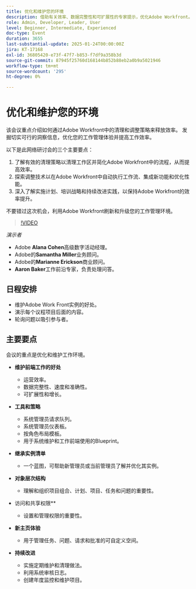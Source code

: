 ```yaml
---
title: 优化和维护您的环境
description: 借助有关效率、数据完整性和可扩展性的专家提示，优化Adobe Workfront。 了解工具、策略和持续改进实践。
role: Admin, Developer, Leader, User
level: Beginner, Intermediate, Experienced
doc-type: Event
duration: 3655
last-substantial-update: 2025-01-24T00:00:00Z
jira: KT-17168
exl-id: 36805420-e73f-47f7-b853-f7df9a358b3d
source-git-commit: 87945f25760d168144b852b88eb2a0b9a5021946
workflow-type: tm+mt
source-wordcount: '295'
ht-degree: 0%

---
```


# 优化和维护您的环境

该会议重点介绍如何通过Adobe Workfront中的清理和调整策略来释放效率。 发掘切实可行的洞察信息，优化您的工作管理体验并提高工作效率。

以下是此网络研讨会的三个主要要点：

1. 了解有效的清理策略以清理工作区并简化Adobe Workfront中的流程，从而提高效率。
2. 探索调整技术以在Adobe Workfront中自动执行工作流、集成新功能和优化性能。
3. 深入了解实施计划、培训战略和持续改进实践，以保持Adobe Workfront的效率提升。

不要错过这次机会，利用Adobe Workfront刷新和升级您的工作管理环境。

>[!VIDEO](https://video.tv.adobe.com/v/3443024/?learn=on&enablevpops)

*演示者*

* Adobe **Alana Cohen**&#x200B;高级数字活动经理。
* Adobe的&#x200B;**Samantha Miller**&#x200B;业务顾问。
* Adobe的&#x200B;**Marianne Erickson**&#x200B;商业顾问。
* **Aaron Baker**&#x200B;工作前沿专家，负责处理问答。

## 日程安排

* 维护Adobe Work Front实例的好处。
* 演示每个议程项目后面的内容。
* 轮询问题以吸引参与者。


## 主要要点

会议的重点是优化和维护工作环境。

* **维护前端工作的好处**

   * 运营效率。
   * 数据完整性、速度和准确性。
   * 可扩展性和增长。

* **工具和策略**

   * 系统管理员请求队列。
   * 系统管理员仪表板。
   * 按角色布局模板。
   * 用于系统维护和工作前端使用的Blueprint。

* **继承实例清单**

   * 一个蓝图，可帮助新管理员或当前管理员了解并优化其实例。

* **对象层次结构**

   * 理解和组织项目组合、计划、项目、任务和问题的重要性。

* 访问和共享权限**

   * 设置和管理权限的重要性。

* **新主页体验**

   * 用于管理任务、问题、请求和批准的可自定义空间。

* **持续改进**

   * 实施定期维护和清理做法。
   * 利用系统审核日志。
   * 创建年度监控和维护项目。
